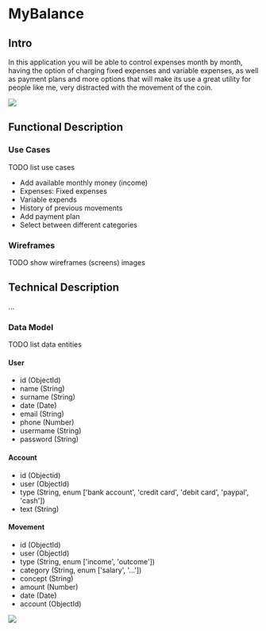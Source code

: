 # MyBalance

## Intro

In this application you will be able to control expenses month by month, having the option of charging fixed expenses and variable expenses, as well as payment plans and more options that will make its use a great utility for people like me, very distracted with the movement of the coin. 

![](https://media.giphy.com/media/3ohze3cqkv058SUy2s/giphy.gif)


## Functional Description

### Use Cases

TODO list use cases

- Add available monthly money (income)
- Expenses: Fixed expenses
- Variable expends
- History of previous movements
- Add payment plan
- Select between different categories


### Wireframes

TODO show wireframes (screens) images


## Technical Description

...

### Data Model

TODO list data entities

#### User
- id (ObjectId)
- name (String)
- surname (String)
- date (Date)
- email (String)
- phone (Number)
- usermame (String)
- password (String)

#### Account
- id (Objectid)
- user (ObjectId)
- type (String, enum ['bank account', 'credit card', 'debit card', 'paypal', 'cash'])
- text (String)

#### Movement
- id (ObjectId)
- user (ObjectId)
- type (String, enum ['income', 'outcome'])
- category (String, enum ['salary', '...'])
- concept (String)
- amount (Number)
- date (Date)
- account (ObjectId)

![](images/data-model.svg)